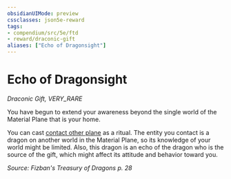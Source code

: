 ```yaml
---
obsidianUIMode: preview
cssclasses: json5e-reward
tags:
- compendium/src/5e/ftd
- reward/draconic-gift
aliases: ["Echo of Dragonsight"]
---
```

# Echo of Dragonsight
*Draconic Gift, VERY_RARE*  

You have begun to extend your awareness beyond the single world of the Material Plane that is your home.

You can cast [contact other plane](5E2014官方资源/spells/contact-other-plane.md) as a ritual. The entity you contact is a dragon on another world in the Material Plane, so its knowledge of your world might be limited. Also, this dragon is an echo of the dragon who is the source of the gift, which might affect its attitude and behavior toward you.

*Source: Fizban's Treasury of Dragons p. 28*